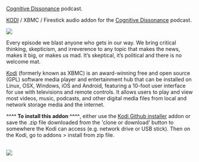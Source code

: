 <a href="https://dissonancepod.com/">Cognitive Dissonance</a> podcast.<br>

<a href="kodi.tv">KODI<a> / XBMC / Firestick audio addon for the <a href="https://dissonancepod.com/">Cognitive Dissonance</a> podcast.<br>

<img src="https://dissonancepod.com/wp-content/uploads/powerpress/cd_logo_itunes.jpg"><br>

Every episode we blast anyone who gets in our way. We bring critical thinking, skepticism, and irreverence to any topic that makes the news, makes it big, or makes us mad. It’s skeptical, it’s political and there is no welcome mat.<br>

<a href="www.kodi.tv">Kodi</a> (formerly known as XBMC) is an award-winning free and open source (GPL) software media player and entertainment hub that can be installed on Linux, OSX, Windows, iOS and Android, featuring a 10-foot user interface for use with televisions and remote controls. It allows users to play and view most videos, music, podcasts, and other digital media files from local and network storage media and the internet.<br>

<b>^^^^ To install this addon ^^^^</b>, either use the <a href="https://www.tvaddons.co/github-browser-kodi/">Kodi Github installer</a> addon or save the .zip file downloaded from the 'clone or download' button to somewhere the Kodi can access (e.g. network drive or USB stick). Then on the Kodi, go to addons > install from zip file.<br>

<br><a href="http://www.kodi.tv"><img src="https://kodi.tv/sites/default/files/page/field_image/about--devices.jpg">
